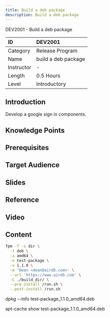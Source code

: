 ```yaml
---
title: Build a deb package
description: Build a deb package
---
```


DEV2001 - Build a deb package

| ID            | DEV2001                  |
| :--------     | :-----                   |
| Category      | Release Program          |
| Name          | build a deb package      |
| Instructor    | -                        |
| Length        | 0.5 Hours                |
| Level         | Introductory             |

## Introduction

Develop a google sign in components.

## Knowledge Points

## Prerequisites

## Target Audience

## Slides

## Reference

## Video

## Content

```bash
fpm -f -s dir \
  -t deb \
  -a amd64 \
  -n test-package \
  -v 1.1.0 \
  -m 'Dean <dean@airdb.com>' \
  --url 'https://www.airdb.com' \
  -C ./build_dir/ \
  --pre-install /run.sh \
  --post-install /run.sh
```
  
dpkg --info  test-package_1.1.0_amd64.deb

apt-cache show test-package_1.1.0_amd64.deb
